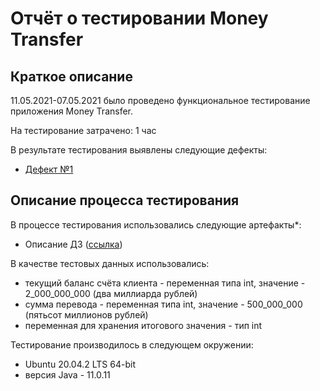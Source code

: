 # Отчёт о тестировании Money Transfer

## Краткое описание

11.05.2021-07.05.2021 было проведено функциональное тестирование  приложения Money Transfer.

На тестирование затрачено: 1 час

В результате тестирования выявлены следующие дефекты:
* [Дефект №1](https://github.com/aidthebest/java-2.1/issues/1)


## Описание процесса тестирования

В процессе тестирования использовались следующие артефакты*:
* Описание ДЗ ([ссылка](https://github.com/netology-code/javaqa-homeworks/tree/master/programming))

В качестве тестовых данных использовались: 
* текущий баланс счёта клиента - переменная типа int, значение - 2_000_000_000 (два миллиарда рублей)
* сумма перевода - переменная типа int, значение - 500_000_000 (пятьсот миллионов рублей)
* переменная для хранения итогового значения - тип int


Тестирование производилось в следующем окружении:
* Ubuntu 20.04.2 LTS 64-bit
* версия Java - 11.0.11
